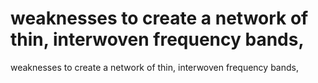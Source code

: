 # weaknesses to create a network of thin, interwoven frequency bands,

weaknesses to create a network of thin, interwoven frequency bands,